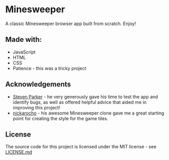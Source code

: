 # Minesweeper
A classic Minesweeper browser app built from scratch. Enjoy!

## Made with:
* JavaScript
* HTML
* CSS
* Patience - this was a tricky project

## Acknowledgements
* [Steven Parker](https://teamtreehouse.com/stevenparker) - he very generously gave his time to test the app and identify bugs, as well as offered helpful advice that aided me in improving this project!
* [nickarocho](https://github.com/nickarocho) - his awesome Minesweeper clone gave me a great starting point for creating the style for the game tiles.

## License
The source code for this project is licensed under the MIT license - see [LICENSE.md](LICENSE.md)
